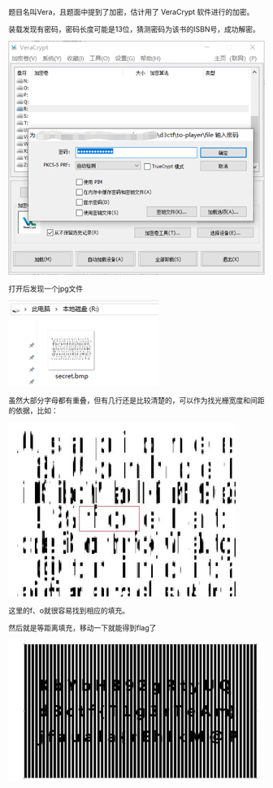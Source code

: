 题目名叫Vera，且题面中提到了加密，估计用了 VeraCrypt 软件进行的加密。

装载发现有密码，密码长度可能是13位，猜测密码为该书的ISBN号，成功解密。

![img](./003.jpg)

打开后发现一个jpg文件

![img](./004.jpg)

虽然大部分字母都有重叠，但有几行还是比较清楚的，可以作为找光栅宽度和间距的依据，比如：

![img](./001.jpg)

这里的f、o就很容易找到相应的填充。

然后就是等距离填充，移动一下就能得到flag了

![img](./002.jpg)
